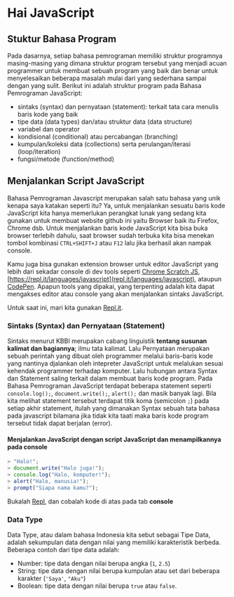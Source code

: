 # Hai JavaScript

## Stuktur Bahasa Program

Pada dasarnya, setiap bahasa pemrograman memiliki struktur programnya masing-masing yang dimana struktur program tersebut yang menjadi acuan programmer untuk membuat sebuah program yang baik dan benar untuk menyelesaikan beberapa masalah mulai dari yang sederhana sampai dengan yang sulit. Berikut ini adalah struktur program pada Bahasa Pemrograman JavaScript:

- sintaks (syntax) dan pernyataan (statement): terkait tata cara menulis baris kode yang baik
- tipe data (data types) dan/atau struktur data (data structure)
- variabel dan operator
- kondisional (conditional) atau percabangan (branching)
- kumpulan/koleksi data (collections) serta perulangan/iterasi (loop/iteration)
- fungsi/metode (function/method)

## Menjalankan Script JavaScript

Bahasa Pemrograman Javascript merupakan salah satu bahasa yang unik kenapa saya katakan seperti itu? Ya, untuk menjalankan sesuatu baris kode JavaScript kita hanya memerlukan perangkat lunak yang sedang kita gunakan untuk membuat website github ini yaitu Browser baik itu Firefox, Chrome dsb. Untuk menjalankan baris kode JavaScript kita bisa buka browser terlebih dahulu, saat browser sudah terbuka kita bisa menekan tombol kombinasi `CTRL+SHIFT+J` atau `F12` lalu jika berhasil akan nampak console.

Kamu juga bisa gunakan extension browser untuk editor JavaScript yang lebih dari sekadar console di dev tools seperti [Chrome Scratch JS](https://chrome.google.com/webstore/detail/scratch-js/alploljligeomonipppgaahpkenfnfkn), [https://repl.it/languages/javascript](repl.it/languages/javascript), ataupun [CodePen](https://codepen.io). Apapun tools yang dipakai, yang terpenting adalah kita dapat mengakses editor atau console yang akan menjalankan sintaks JavaScript.

Untuk saat ini, mari kita gunakan [Repl.it](https://repl.it/languages/javascript).

### Sintaks (Syntax) dan Pernyataan (Statement)
Sintaks menurut KBBI merupakan cabang linguistik **tentang susunan kalimat dan bagiannya**; ilmu tata kalimat. Lalu Pernyataan merupakan sebuah perintah yang dibuat oleh programmer melalui baris-baris kode yang nantinya djalankan oleh intepreter JavaScript untuk melalukan sesuai kehendak programmer terhadap komputer. Lalu hubungan antara Syntax dan Statement saling terkait dalam membuat baris kode program. Pada Bahasa Pemrograman JavaScript terdapat beberapa statement seperti `console.log();`, `document.write();`, `alert();` dan masik banyak lagi. Bila kita melihat statement tersebut terdapat titik koma (semicolon `;`) pada setiap akhir statement, itulah yang dimanakan Syntax sebuah tata bahasa pada javascript bilamana jika tidak kita taati maka baris kode program tersebut tidak dapat berjalan (error).


#### Menjalankan JavaScript dengan script JavaScript dan menampilkannya pada console

```javascript
> "Halo!";
> document.write("Halo juga!");
> console.log("Halo, komputer!");
> alert("Halo, manusia!");
> prompt("Siapa nama kamu?");
```

Bukalah [Repl](repl.it/languages/javascript), dan cobalah kode di atas pada tab **console**

### Data Type

Data Type, atau dalam bahasa Indonesia kita sebut sebagai Tipe Data, adalah sekumpulan data dengan nilai yang memiliki karakteristik berbeda. Beberapa contoh dari tipe data adalah:

- Number: tipe data dengan nilai berupa angka (`1`, `2.5`)
- String: tipe data dengan nilai berupa kumpulan atau set dari beberapa karakter (`'Saya'`, `"Aku"`)
- Boolean: tipe data dengan nilai berupa `true` atau `false`.
